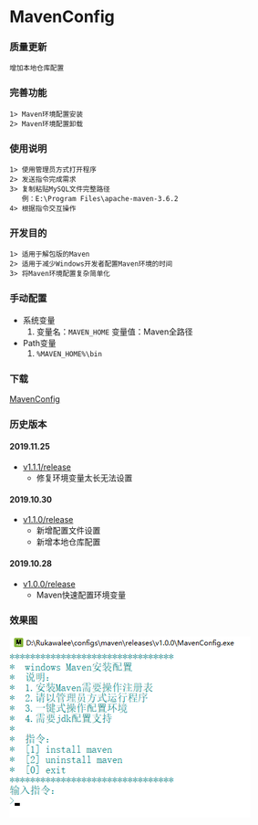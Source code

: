 # MavenConfig

### 质量更新
    增加本地仓库配置

### 完善功能
    1> Maven环境配置安装
    2> Maven环境配置卸载

### 使用说明
    1> 使用管理员方式打开程序
    2> 发送指令完成需求
    3> 复制粘贴MySQL文件完整路径
       例：E:\Program Files\apache-maven-3.6.2
    4> 根据指令交互操作

### 开发目的
    1> 适用于解包版的Maven
    2> 适用于减少Windows开发者配置Maven环境的时间
    3> 将Maven环境配置复杂简单化

### 手动配置
* 系统变量
	1. 变量名：`MAVEN_HOME` 变量值：Maven全路径
* Path变量
    1. `%MAVEN_HOME%\bin`


### 下载
[MavenConfig](v1.1.1/release)

### 历史版本

#### 2019.11.25
* [v1.1.1/release](./v1.1.1/release)
    * 修复环境变量太长无法设置

#### 2019.10.30
* [v1.1.0/release](./v1.1.0/release)
    * 新增配置文件设置
	* 新增本地仓库配置

#### 2019.10.28
* [v1.0.0/release](./v1.0.0/release)
    * Maven快速配置环境变量

### 效果图
![主界面](pictures/mavenconfig.png)